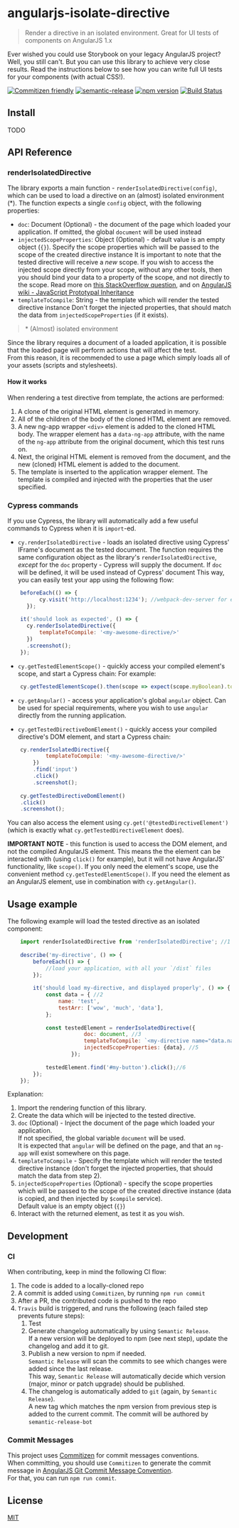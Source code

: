 # angularjs-isolate-directive

> Render a directive in an isolated environment. Great for UI tests of components on AngularJS 1.x

Ever wished you could use Storybook on your legacy AngularJS project?  
Well, you still can't. But you can use this library to achieve very close results.
Read the instructions below to see how you can write full UI tests for your components (with actual CSS!). 

[![Commitizen friendly](https://img.shields.io/badge/commitizen-friendly-brightgreen.svg)](http://commitizen.github.io/cz-cli/)
[![semantic-release](https://img.shields.io/badge/%20%20%F0%9F%93%A6%F0%9F%9A%80-semantic--release-e10079.svg)](https://github.com/semantic-release/semantic-release)
[![npm version](https://badge.fury.io/js/angularjs-directive-renderer.svg)](https://badge.fury.io/js/angularjs-directive-renderer)
[![Build Status](https://travis-ci.org/omril321/angularjs-directive-renderer.svg?branch=master)](https://travis-ci.org/omril321/angularjs-directive-renderer)

## Install

TODO

## API Reference
### renderIsolatedDirective
The library exports a main function - `renderIsolatedDirective(config)`, 
which can be used to load a directive on an (almost) isolated environment (*).
The function expects a single `config` object, with the following properties:
* `doc`: Document (Optional) - the document of the page which loaded your application. 
If omitted, the global `document` will be used instead
* `injectedScopeProperties`: Object (Optional) - default value is an empty object (`{}`). 
Specify the scope properties which will be passed to the scope of the created directive instance 
It is important to note that the tested directive will receive a *new* scope. 
If you wish to access the injected scope directly from your scope, without any other tools, 
then you should bind your data to a property of the scope, and not directly to the scope.
Read more on [this StackOverflow question](https://github.com/angular/angular.js/wiki/Understanding-Scopes#javascript-prototypal-inheritance),
and on [AngularJS wiki - JavaScript Prototypal Inheritance](https://stackoverflow.com/questions/30787147/angularjs-ng-if-and-scopes)
* `templateToCompile`: String - the template which will render the tested directive instance 
Don't forget the injected properties, that should match the data from `injectedScopeProperties` (if it exists).

> \* (Almost) isolated environment 

Since the library requires a document of a loaded application, 
it is possible that the loaded page will perform actions that will affect the test.  
From this reason, it is recommended to use a page which simply loads all of your assets (scripts and stylesheets).


#### How it works
When rendering a test directive from template, the actions are performed:
1. A clone of the original HTML element is generated in memory.
2. All of the children of the body of the cloned HTML element are removed.
3. A new ng-app wrapper `<div>` element is added to the cloned HTML body. 
The wrapper element has a `data-ng-app` attribute, with the name of the `ng-app` attribute from the original document, which this test runs on.
4. Next, the original HTML element is removed from the document, and the new (cloned) HTML element is added to the document.
5. The template is inserted to the application wrapper element. The template is compiled and injected with the properties that the user specified.

### Cypress commands
If you use Cypress, the library will automatically add a few useful commands to Cypress when it is `import`-ed.


* `cy.renderIsolatedDirective` - loads an isolated directive using Cypress' IFrame's document as the tested document.
The function requires the same configuration object as the library's `renderIsolatedDirective`, *except* for the `doc` property - 
Cypress will supply the document. 
If `doc` will be defined, it will be used instead of Cypress' document
This way, you can easily test your app using the following flow:
```javascript
    beforeEach(() => {
          cy.visit('http://localhost:1234'); //webpack-dev-server for example, which serves your entire app
      });
    
    it('should look as expected', () => {
      cy.renderIsolatedDirective({
          templateToCompile: '<my-awesome-directive/>'
      })
      .screenshot();
    });
```


* `cy.getTestedElementScope()` - quickly access your compiled element's scope, and start a Cypress chain:
For example:
```javascript
    cy.getTestedElementScope().then(scope => expect(scope.myBoolean).to.be.false);
```


* `cy.getAngular()` - access your application's global `angular` object. 
Can be used for special requirements, where you wish to use `angular` directly from the running application.


* `cy.getTestedDirectiveDomElement()` - quickly access your compiled directive's DOM element, and start a Cypress chain: 
```javascript
    cy.renderIsolatedDirective({
            templateToCompile: '<my-awesome-directive/>'
        })
        .find('input')
        .click()
        .screenshot();
    
    cy.getTestedDirectiveDomElement()
    .click()
    .screenshot();
```

You can also access the element using `cy.get('@testedDirectiveElement')` (which is exactly what `cy.getTestedDirectiveElement` does).

**IMPORTANT NOTE** - this function is used to access the DOM element, and not the compiled AngularJS element. 
This means the the element can be interacted with (using `click()` for example), 
but it will not have AngularJS' functionality, like `scope()`.
If you only need the element's scope, use the convenient method `cy.getTestedElementScope()`.
If you need the element as an AngularJS element, use in combination with `cy.getAngular()`.


## Usage example

The following example will load the tested directive as an isolated component:
```javascript
    import renderIsolatedDirective from 'renderIsolatedDirective'; //1
    
    describe('my-directive', () => {
        beforeEach(() => {
            //load your application, with all your `/dist` files
        });
        
        it('should load my-directive, and displayed properly', () => {
            const data = { //2
                name: 'test',
                testArr: ['wow', 'much', 'data'],
            };
            
            const testedElement = renderIsolatedDirective({ 
                        doc: document, //3
                        templateToCompile: `<my-directive name="data.name" some-array="data.testArr"/>`, //4
                        injectedScopeProperties: {data}, //5
                    });
            
            testedElement.find('#my-button').click();//6
        });
    });
```

Explanation:
1. Import the rendering function of this library.
2. Create the data which will be injected to the tested directive.
3. `doc` (Optional) - Inject the document of the page which loaded your application.  
If not specified, the global variable `document` will be used.  
It is expected that `angular` will be defined on the page, and that an `ng-app` will exist somewhere on this page.
4. `templateToCompile` - Specify the template which will render the tested directive instance (don't forget the injected properties, that should match the data from step 2).
5. `injectedScopeProperties` (Optional) - specify the scope properties which will be passed to the scope of the created directive instance (data is copied, and then injected by `$compile` service).  
Default value is an empty object (`{}`)
6. Interact with the returned element, as test it as you wish.


## Development
### CI
When contributing, keep in mind the following CI flow:
1. The code is added to a locally-cloned repo
1. A commit is added using `Commitizen`, by running `npm run commit`
1. After a PR, the contributed code is pushed to the repo
1. `Travis` build is triggered, and runs the following (each failed step prevents future steps):  
    1. Test
    1. Generate changelog automatically by using `Semantic Release`.  
    If a new version will be deployed to npm (see next step), update the changelog and add it to git.
    1. Publish a new version to npm if needed.  
    `Semantic Release` will scan the commits to see which changes were added since the last release.  
    This way, `Semantic Release` will automatically decide which version (major, minor or patch upgrade) should be published.
    1. The changelog is automatically added to `git` (again, by `Semantic Release`).  
    A new tag which matches the npm version from previous step is added to the current commit.
    The commit will be authored by `semantic-release-bot`


### Commit Messages
This project uses [Commitizen](https://github.com/commitizen/cz-cli) for commit messages conventions.  
When committing, you should use `Commitizen` to generate the commit message in [AngularJS Git Commit Message Convention](https://docs.google.com/document/d/1QrDFcIiPjSLDn3EL15IJygNPiHORgU1_OOAqWjiDU5Y/edit).  
For that, you can run `npm run commit`.

## License

[MIT](http://vjpr.mit-license.org)